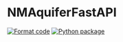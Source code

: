 # NMAquiferFastAPI

[![Format code](https://github.com/DataIntegrationGroup/NMAquiferFastAPI/actions/workflows/format_code.yml/badge.svg?branch=dev)](https://github.com/DataIntegrationGroup/NMAquiferFastAPI/actions/workflows/format_code.yml)
[![Python package](https://github.com/DataIntegrationGroup/NMAquiferFastAPI/actions/workflows/unittests.yml/badge.svg?branch=dev)](https://github.com/DataIntegrationGroup/NMAquiferFastAPI/actions/workflows/unittests.yml)